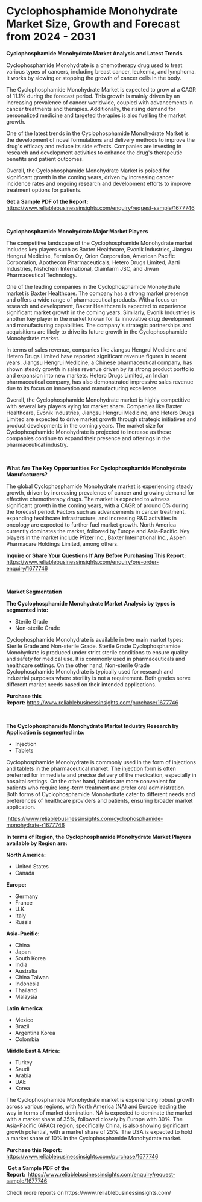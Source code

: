 <p><h1>Cyclophosphamide Monohydrate Market Size, Growth and Forecast from 2024 - 2031</h1></p><p><strong>Cyclophosphamide Monohydrate Market Analysis and Latest Trends</strong></p>
<p><p>Cyclophosphamide Monohydrate is a chemotherapy drug used to treat various types of cancers, including breast cancer, leukemia, and lymphoma. It works by slowing or stopping the growth of cancer cells in the body.</p><p>The Cyclophosphamide Monohydrate Market is expected to grow at a CAGR of 11.1% during the forecast period. This growth is mainly driven by an increasing prevalence of cancer worldwide, coupled with advancements in cancer treatments and therapies. Additionally, the rising demand for personalized medicine and targeted therapies is also fuelling the market growth.</p><p>One of the latest trends in the Cyclophosphamide Monohydrate Market is the development of novel formulations and delivery methods to improve the drug's efficacy and reduce its side effects. Companies are investing in research and development activities to enhance the drug's therapeutic benefits and patient outcomes.</p><p>Overall, the Cyclophosphamide Monohydrate Market is poised for significant growth in the coming years, driven by increasing cancer incidence rates and ongoing research and development efforts to improve treatment options for patients.</p></p>
<p><strong>Get a Sample PDF of the Report:&nbsp;</strong> <a href="https://www.reliablebusinessinsights.com/enquiry/request-sample/1677746">https://www.reliablebusinessinsights.com/enquiry/request-sample/1677746</a></p>
<p>&nbsp;</p>
<p><strong>Cyclophosphamide Monohydrate Major Market Players</strong></p>
<p><p>The competitive landscape of the Cyclophosphamide Monohydrate market includes key players such as Baxter Healthcare, Evonik Industries, Jiangsu Hengrui Medicine, Fermion Oy, Orion Corporation, American Pacific Corporation, Apothecon Pharmaceuticals, Hetero Drugs Limited, Aarti Industries, Nishchem International, Olainfarm JSC, and Jiwan Pharmaceutical Technology.</p><p>One of the leading companies in the Cyclophosphamide Monohydrate market is Baxter Healthcare. The company has a strong market presence and offers a wide range of pharmaceutical products. With a focus on research and development, Baxter Healthcare is expected to experience significant market growth in the coming years. Similarly, Evonik Industries is another key player in the market known for its innovative drug development and manufacturing capabilities. The company's strategic partnerships and acquisitions are likely to drive its future growth in the Cyclophosphamide Monohydrate market.</p><p>In terms of sales revenue, companies like Jiangsu Hengrui Medicine and Hetero Drugs Limited have reported significant revenue figures in recent years. Jiangsu Hengrui Medicine, a Chinese pharmaceutical company, has shown steady growth in sales revenue driven by its strong product portfolio and expansion into new markets. Hetero Drugs Limited, an Indian pharmaceutical company, has also demonstrated impressive sales revenue due to its focus on innovation and manufacturing excellence.</p><p>Overall, the Cyclophosphamide Monohydrate market is highly competitive with several key players vying for market share. Companies like Baxter Healthcare, Evonik Industries, Jiangsu Hengrui Medicine, and Hetero Drugs Limited are expected to drive market growth through strategic initiatives and product developments in the coming years. The market size for Cyclophosphamide Monohydrate is projected to increase as these companies continue to expand their presence and offerings in the pharmaceutical industry.</p></p>
<p>&nbsp;</p>
<p><strong>What Are The Key Opportunities For Cyclophosphamide Monohydrate Manufacturers?</strong></p>
<p><p>The global Cyclophosphamide Monohydrate market is experiencing steady growth, driven by increasing prevalence of cancer and growing demand for effective chemotherapy drugs. The market is expected to witness significant growth in the coming years, with a CAGR of around 6% during the forecast period. Factors such as advancements in cancer treatment, expanding healthcare infrastructure, and increasing R&D activities in oncology are expected to further fuel market growth. North America currently dominates the market, followed by Europe and Asia-Pacific. Key players in the market include Pfizer Inc., Baxter International Inc., Aspen Pharmacare Holdings Limited, among others.</p></p>
<p><strong>Inquire or Share Your Questions If Any Before Purchasing This Report:</strong> <a href="https://www.reliablebusinessinsights.com/enquiry/pre-order-enquiry/1677746">https://www.reliablebusinessinsights.com/enquiry/pre-order-enquiry/1677746</a></p>
<p>&nbsp;</p>
<p><strong>Market Segmentation</strong></p>
<p><strong>The Cyclophosphamide Monohydrate Market Analysis by types is segmented into:</strong></p>
<p><ul><li>Sterile Grade</li><li>Non-sterile Grade</li></ul></p>
<p><p>Cyclophosphamide Monohydrate is available in two main market types: Sterile Grade and Non-sterile Grade. Sterile Grade Cyclophosphamide Monohydrate is produced under strict sterile conditions to ensure quality and safety for medical use. It is commonly used in pharmaceuticals and healthcare settings. On the other hand, Non-sterile Grade Cyclophosphamide Monohydrate is typically used for research and industrial purposes where sterility is not a requirement. Both grades serve different market needs based on their intended applications.</p></p>
<p><strong>Purchase this Report:&nbsp;</strong><a href="https://www.reliablebusinessinsights.com/purchase/1677746">https://www.reliablebusinessinsights.com/purchase/1677746</a></p>
<p>&nbsp;</p>
<p><strong>The Cyclophosphamide Monohydrate Market Industry Research by Application is segmented into:</strong></p>
<p><ul><li>Injection</li><li>Tablets</li></ul></p>
<p><p>Cyclophosphamide Monohydrate is commonly used in the form of injections and tablets in the pharmaceutical market. The injection form is often preferred for immediate and precise delivery of the medication, especially in hospital settings. On the other hand, tablets are more convenient for patients who require long-term treatment and prefer oral administration. Both forms of Cyclophosphamide Monohydrate cater to different needs and preferences of healthcare providers and patients, ensuring broader market application.</p></p>
<p><a href="https://www.reliablebusinessinsights.com/cyclophosphamide-monohydrate-r1677746">&nbsp;https://www.reliablebusinessinsights.com/cyclophosphamide-monohydrate-r1677746</a></p>
<p><strong>In terms of Region, the Cyclophosphamide Monohydrate Market Players available by Region are:</strong></p>
<p>
    <p> <strong> North America: </strong>
        <ul>
            <li>United States</li>
            <li>Canada</li>
        </ul>
        </p> 
    <p> <strong> Europe: </strong>
        <ul>
            <li>Germany</li>
            <li>France</li>
            <li>U.K.</li>
            <li>Italy</li>
            <li>Russia</li>
        </ul>
        </p> 
    <p> <strong> Asia-Pacific: </strong>
        <ul>
            <li>China</li>
            <li>Japan</li>
            <li>South Korea</li>
            <li>India</li>
            <li>Australia</li>
            <li>China Taiwan</li>
            <li>Indonesia</li>
            <li>Thailand</li>
            <li>Malaysia</li>
        </ul>
        </p> 
    <p> <strong> Latin America: </strong>
        <ul>
            <li>Mexico</li>
            <li>Brazil</li>
            <li>Argentina Korea</li>
            <li>Colombia</li>
        </ul>
        </p> 
    <p> <strong> Middle East & Africa: </strong>
        <ul>
            <li>Turkey</li>
            <li>Saudi</li>
            <li>Arabia</li>
            <li>UAE</li>
            <li>Korea</li>
        </ul>
    </p>
    </p>
<p><p>The Cyclophosphamide Monohydrate market is experiencing robust growth across various regions, with North America (NA) and Europe leading the way in terms of market domination. NA is expected to dominate the market with a market share of 35%, followed closely by Europe with 30%. The Asia-Pacific (APAC) region, specifically China, is also showing significant growth potential, with a market share of 25%. The USA is expected to hold a market share of 10% in the Cyclophosphamide Monohydrate market.</p></p>
<p><strong>Purchase this Report: </strong><a href="https://www.reliablebusinessinsights.com/purchase/1677746">https://www.reliablebusinessinsights.com/purchase/1677746</a></p>
<p>&nbsp;<strong>Get a Sample PDF of the Report:&nbsp;&nbsp;</strong><a href="https://www.reliablebusinessinsights.com/enquiry/request-sample/1677746">https://www.reliablebusinessinsights.com/enquiry/request-sample/1677746</a></p>
<p><strong></strong></p>
<p>Check more reports on https://www.reliablebusinessinsights.com/</p>